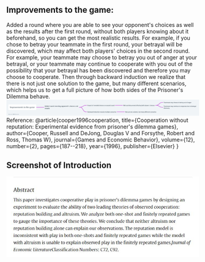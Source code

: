 ## Improvements to the game:

Added a round where you are able to see your opponent's choices as well as the results after the first round, without both players knowing about it beforehand, so you can get the most realistic results. For example, if you chose to betray your teammate in the first round, your betrayal will be discovered, which may affect both players' choices in the second round. For example, your teammate may choose to betray you out of anger at your betrayal, or your teammate may continue to cooperate with you out of the possibility that your betrayal has been discovered and therefore you may choose to cooperate. Then through backward induction we realize that there is not just one solution to the game, but many different scenarios, which helps us to get a full picture of how both sides of the Prisoner's Dilemma behave.
<img src="whimsical_flowchart.png" alt="Abstract Word Cloud">
Reference:
@article{cooper1996cooperation,
  title={Cooperation without reputation: Experimental evidence from prisoner's dilemma games},
  author={Cooper, Russell and DeJong, Douglas V and Forsythe, Robert and Ross, Thomas W},
  journal={Games and Economic Behavior},
  volume={12},
  number={2},
  pages={187--218},
  year={1996},
  publisher={Elsevier}
}
## Screenshot of Introduction
<img src="8b94d6a75a4a8f105a45cd27700d951.jpg" alt="Abstract Word Cloud">
